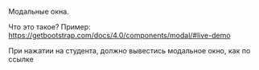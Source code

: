 Модальные окна.

Что это такое?
Пример: https://getbootstrap.com/docs/4.0/components/modal/#live-demo

При нажатии на студента, должно вывестись модальное окно, как по ссылке